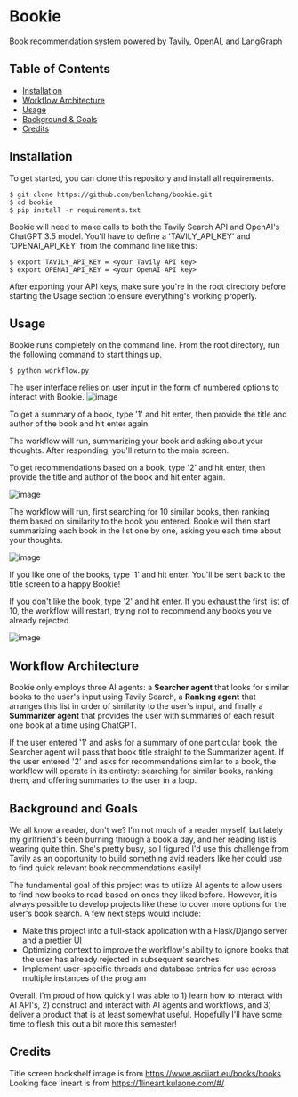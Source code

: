 # Bookie
Book recommendation system powered by Tavily, OpenAI, and LangGraph

## Table of Contents
* [Installation](#installation)
* [Workflow Architecture](#workflow-architecture)
* [Usage](#usage)
* [Background & Goals](#background-and-goals)
* [Credits](#credits)

## Installation
To get started, you can clone this repository and install all requirements.

```
$ git clone https://github.com/benlchang/bookie.git
$ cd bookie
$ pip install -r requirements.txt
```

Bookie will need to make calls to both the Tavily Search API and OpenAI's ChatGPT 3.5 model. You'll have to define a 'TAVILY_API_KEY' and 'OPENAI_API_KEY' from the command line like this:

```
$ export TAVILY_API_KEY = <your Tavily API key>
$ export OPENAI_API_KEY = <your OpenAI API key>
```

After exporting your API keys, make sure you're in the root directory before starting the Usage section to ensure everything's working properly.



## Usage
Bookie runs completely on the command line. From the root directory, run the following command to start things up.

```
$ python workflow.py
```

The user interface relies on user input in the form of numbered options to interact with Bookie.
![image](https://github.com/user-attachments/assets/742df625-d051-452b-96a1-a99ca155cf68)


To get a summary of a book, type '1' and hit enter, then provide the title and author of the book and hit enter again.

The workflow will run, summarizing your book and asking about your thoughts. After responding, you'll return to the main screen.

To get recommendations based on a book, type '2' and hit enter, then provide the title and author of the 
book and hit enter again.

![image](https://github.com/user-attachments/assets/e8af572a-ebd5-4ead-a86a-26ccca7f2bcb)

The workflow will run, first searching for 10 similar books, then ranking them based on similarity to the book you entered. Bookie will then start summarizing each book in the list one by one, asking you 
each time about your thoughts. 

![image](https://github.com/user-attachments/assets/5bade702-d6da-4b76-bc3d-7d2d610382ad)

If you like one of the books, type '1' and hit enter. You'll be sent back to the title screen to a happy Bookie!

If you don't like the book, type '2' and hit enter. If you exhaust the first list of 10, the workflow will restart, trying not to recommend any books you've already rejected.

![image](https://github.com/user-attachments/assets/1c63305c-6fb4-4d69-8e18-1da643ad0243)  






## Workflow Architecture
Bookie only employs three AI agents: a **Searcher agent** that looks for similar books to the user's input using Tavily Search, a **Ranking agent** that arranges this list in order of similarity to the user's input, and finally a **Summarizer agent** that provides the user with summaries of each result one book at a time using ChatGPT.   

If the user entered '1' and asks for a summary of one particular book, the Searcher agent will pass that book title straight to the Summarizer agent. If the user entered '2' and asks for recommendations similar to a book, the workflow will operate in its entirety: searching for similar books, ranking them, and offering summaries to the user in a loop.  

## Background and Goals
We all know a reader, don't we? I'm not much of a reader myself, but lately my girlfriend's been burning through a book a day, and her reading list
is wearing quite thin. She's pretty busy, so I figured I'd use this challenge from Tavily as an opportunity to build something avid readers like her
could use to find quick relevant book recommendations easily! 

The fundamental goal of this project was to utilize AI agents to allow users to find new books to read based on ones they liked before. However, it is always possible to develop projects like these to cover more options for the user's book search. A few next steps would include:

* Make this project into a full-stack application with a Flask/Django server and a prettier UI
* Optimizing context to improve the workflow's ability to ignore books that the user has already rejected in subsequent searches
* Implement user-specific threads and database entries for use across multiple instances of the program

Overall, I'm proud of how quickly I was able to 1) learn how to interact with AI API's, 2) construct and interact with AI agents and workflows, and 3) deliver a product that is at least somewhat useful. Hopefully I'll have some time to flesh this out a bit more this semester!  



## Credits
Title screen bookshelf image is from https://www.asciiart.eu/books/books  
Looking face lineart is from https://1lineart.kulaone.com/#/
